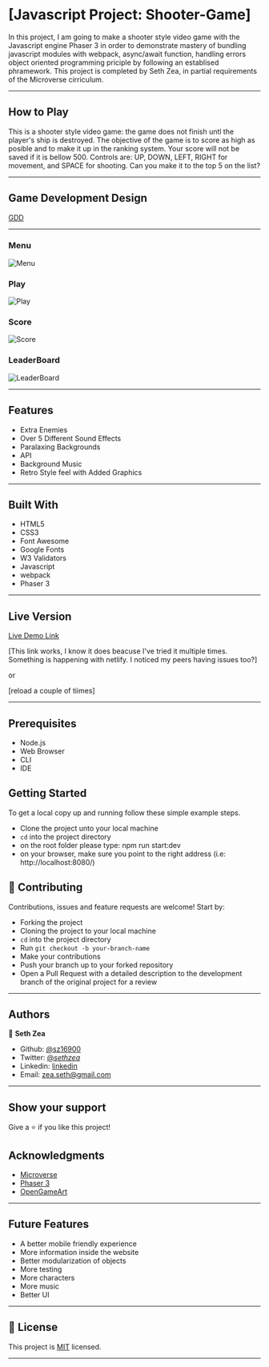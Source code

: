 # [Javascript Project: Shooter-Game]

In this project, I am going to make a shooter style video game with the Javascript engine Phaser 3 in order to demonstrate mastery of bundling javascript modules with webpack, async/await function, handling errors object oriented programming priciple by following an establised phramework. This project is completed by Seth Zea, in partial requirements of the Microverse cirriculum.

---

## How to Play

This is a shooter style video game: the game does not finish untl the player's ship is destroyed. The objective of the game is to score as high as posible and to make it up in the ranking system. Your score will not be saved if it is bellow 500. Controls are: UP, DOWN, LEFT, RIGHT for movement, and SPACE for shooting. Can you make it to the top 5 on the list?

---

## Game Development Design

[GDD](https://github.com/sz16900/shooter-game-capstone/blob/dev/deploy/GDD.md)

---

### Menu

![Menu](https://github.com/sz16900/shooter-game-capstone/blob/dev/deploy/assets/menu.png?raw=true)

### Play

![Play](https://github.com/sz16900/shooter-game-capstone/blob/dev/deploy/assets/play.png?raw=true)

### Score

![Score](https://github.com/sz16900/shooter-game-capstone/blob/dev/deploy/assets/score.png?raw=true)

### LeaderBoard

![LeaderBoard](https://github.com/sz16900/shooter-game-capstone/blob/dev/deploy/assets/leader.png?raw=true)

---

## Features

- Extra Enemies
- Over 5 Different Sound Effects
- Paralaxing Backgrounds
- API
- Background Music
- Retro Style feel with Added Graphics

---

## Built With

- HTML5
- CSS3
- Font Awesome
- Google Fonts
- W3 Validators
- Javascript
- webpack
- Phaser 3

---

## Live Version


[Live Demo Link](https://stupefied-carson-320df8.netlify.app/)

[This link works, I know it does beacuse I've tried it multiple times. Something is happening with netlify. I noticed my peers having issues too?]

or 

[reload a couple of tiimes]

---

## Prerequisites

- Node.js
- Web Browser
- CLI
- IDE

## Getting Started

To get a local copy up and running follow these simple example steps.

- Clone the project unto your local machine
- `cd` into the project directory
- on the root folder please type: npm run start:dev
- on your browser, make sure you point to the right address (i.e: http://localhost:8080/)

## 🤝 Contributing

Contributions, issues and feature requests are welcome! Start by:

- Forking the project
- Cloning the project to your local machine
- `cd` into the project directory
- Run `git checkout -b your-branch-name`
- Make your contributions
- Push your branch up to your forked repository
- Open a Pull Request with a detailed description to the development branch of the original project for a review

---

## Authors

👤 **Seth Zea**

- Github: [@sz16900](https://github.com/sz16900)
- Twitter: [@_sethzea_](https://twitter.com/_sethzea_)
- Linkedin: [linkedin](https://www.linkedin.com/in/seth-zea-9481a8148/)
- Email: zea.seth@gmail.com

---

## Show your support

Give a ⭐️ if you like this project!

## Acknowledgments

- [Microverse](https://microverse.org)
- [Phaser 3](https://phaser.io/)
- [OpenGameArt](https://opengameart.org/)

---

## Future Features

- A better mobile friendly experience
- More information inside the website
- Better modularization of objects
- More testing
- More characters
- More music
- Better UI

---

## 📝 License

This project is [MIT](lic.url) licensed.

---
